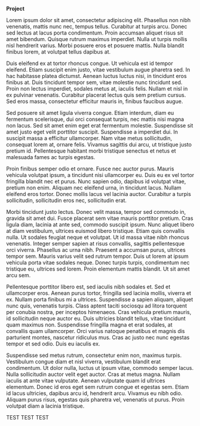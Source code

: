 **Project**

Lorem ipsum dolor sit amet, consectetur adipiscing elit. Phasellus non nibh venenatis, mattis nunc nec, tempus tellus. Curabitur at turpis arcu. Donec sed lectus at lacus porta condimentum. Proin accumsan aliquet risus sit amet bibendum. Quisque rutrum maximus imperdiet. Nulla ut turpis mollis nisl hendrerit varius. Morbi posuere eros et posuere mattis. Nulla blandit finibus lorem, at volutpat tellus dapibus at.

Duis eleifend ex at tortor rhoncus congue. Ut vehicula est id tempor eleifend. Etiam suscipit enim justo, vitae vestibulum augue pharetra sed. In hac habitasse platea dictumst. Aenean luctus luctus nisi, in tincidunt eros finibus at. Duis tincidunt tempor sem, vitae molestie nunc tincidunt sed. Proin non lectus imperdiet, sodales metus at, iaculis felis. Nullam et nisl in ex pulvinar venenatis. Curabitur placerat lectus quis sem pretium cursus. Sed eros massa, consectetur efficitur mauris in, finibus faucibus augue.

Sed posuere sit amet ligula viverra congue. Etiam interdum, diam eu fermentum scelerisque, dui orci consequat turpis, nec mattis nisi magna non lacus. Sed sit amet enim eget erat fermentum molestie. Suspendisse sit amet justo eget velit porttitor suscipit. Suspendisse a imperdiet dui. In suscipit massa a efficitur ullamcorper. Nam vitae metus sollicitudin, consequat lorem at, ornare felis. Vivamus sagittis dui arcu, ut tristique justo pretium id. Pellentesque habitant morbi tristique senectus et netus et malesuada fames ac turpis egestas.

Proin finibus semper odio et ornare. Fusce nec auctor purus. Mauris vehicula volutpat ipsum, a tincidunt nisi ullamcorper eu. Duis eu ex vel tortor fringilla blandit nec et purus. Nunc sapien odio, dapibus id volutpat vitae, pretium non enim. Aliquam nec eleifend urna, in tincidunt lacus. Nullam eleifend eros tortor. Donec mollis lacus vel lacinia auctor. Curabitur a turpis sollicitudin, sollicitudin eros nec, sollicitudin erat.

Morbi tincidunt justo lectus. Donec velit massa, tempor sed commodo in, gravida sit amet dui. Fusce placerat sem vitae mauris porttitor pretium. Cras ligula diam, lacinia at ante sed, commodo suscipit ipsum. Nunc aliquet libero at diam vestibulum, ultrices euismod libero tristique. Etiam quis convallis nulla. Ut sodales feugiat neque et volutpat. Ut id massa vitae nibh rhoncus venenatis. Integer semper sapien at risus convallis, sagittis pellentesque orci viverra. Phasellus ac urna nibh. Praesent a accumsan purus, ultrices tempor sem. Mauris varius velit sed rutrum tempor. Duis ut lorem at ipsum vehicula porta vitae sodales neque. Donec turpis turpis, condimentum nec tristique eu, ultrices sed lorem. Proin elementum mattis blandit. Ut sit amet arcu sem.

Pellentesque porttitor libero est, sed iaculis nibh sodales et. Sed et ullamcorper eros. Aenean purus tortor, fringilla sed lacinia mollis, viverra et ex. Nullam porta finibus mi a ultrices. Suspendisse a sapien aliquam, aliquet nunc quis, venenatis turpis. Class aptent taciti sociosqu ad litora torquent per conubia nostra, per inceptos himenaeos. Cras vehicula pretium mauris, id sollicitudin neque auctor eu. Duis ultricies blandit tellus, vitae tincidunt quam maximus non. Suspendisse fringilla magna et erat sodales, at convallis quam ullamcorper. Orci varius natoque penatibus et magnis dis parturient montes, nascetur ridiculus mus. Cras ac justo nec nunc egestas tempor et sed odio. Duis eu iaculis ex.

Suspendisse sed metus rutrum, consectetur enim non, maximus turpis. Vestibulum congue diam et nisl viverra, vestibulum blandit erat condimentum. Ut dolor nulla, luctus ut ipsum vitae, commodo semper lacus. Nulla sollicitudin auctor velit eget auctor. Cras at metus magna. Nullam iaculis at ante vitae vulputate. Aenean vulputate quam id ultrices elementum. Donec id eros eget sem rutrum congue et egestas sem. Etiam id lacus ultricies, dapibus arcu id, hendrerit arcu. Vivamus eu nibh odio. Aliquam purus risus, egestas quis pharetra vel, venenatis ut purus. Proin volutpat diam a lacinia tristique.

TEST TEST TEST
